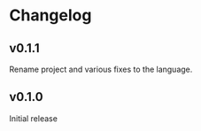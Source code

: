 # Changelog

## v0.1.1

Rename project and various fixes to the language.

## v0.1.0

Initial release

